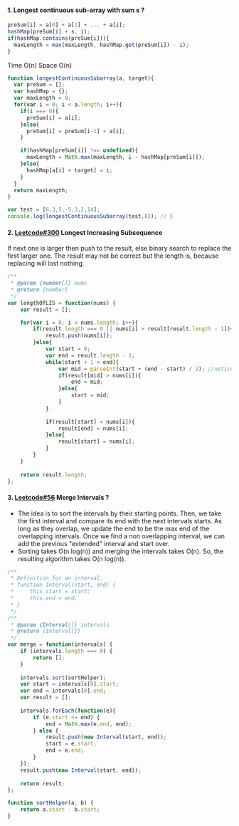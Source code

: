 #### 1. Longest continuous sub-array with sum s ?
```javascript
preSum[i] = a[0] + a[1] + ... + a[i];
hashMap(preSum[i] + s, i);
if(hashMap.contains(preSum[i])){
  maxLength = max(maxLength, hashMap.get(preSum[i]) - i);
}
```
Time O(n) Space O(n)
``` JavaScript
function longestContinuousSubarray(a, target){
  var preSum = [];
  var hashMap = {};
  var maxLength = 0;
  for(var i = 0; i < a.length; i++){
    if(i === 0){
      preSum[i] = a[i];
    }else{
      preSum[i] = preSum[i-1] + a[i];
    }

    if(hashMap[preSum[i]] !== undefined){
      maxLength = Math.max(maxLength, i - hashMap[preSum[i]]);
    }else{
      hashMap[a[i] + target] = i;
    }
  }
  return maxLength;
}

var test = [6,3,5,-5,3,2,14];
console.log(longestContinuousSubarray(test,8)); // 5
```
#### 2. [Leetcode#300](https://leetcode.com/problems/longest-increasing-subsequence/) Longest Increasing Subsequence
If next one is larger then push to the result, else binary search to replace the first larger one. The result may not be correct but the length is, because replacing will lost nothing.
```javascript
/**
 * @param {number[]} nums
 * @return {number}
 */
var lengthOfLIS = function(nums) {
    var result = [];

    for(var i = 0; i < nums.length; i++){
        if(result.length === 0 || nums[i] > result[result.length - 1]){
            result.push(nums[i]);
        }else{
            var start = 0;
            var end = result.length - 1;
            while(start + 1 < end){
                var mid = parseInt(start + (end - start) / 2); //notice
                if(result[mid] > nums[i]){
                    end = mid;   
                }else{
                    start = mid;
                }
            }
            
            if(result[start] < nums[i]){
                result[end] = nums[i];
            }else{
                result[start] = nums[i];
            }
        }
    }
    
    return result.length;
};
```
#### 3. [Leetcode#56](https://leetcode.com/problems/merge-intervals/description/) Merge Intervals ?
- The idea is to sort the intervals by their starting points. Then, we take the first interval and compare its end with the next intervals starts. As long as they overlap, we update the end to be the max end of the overlapping intervals. Once we find a non overlapping interval, we can add the previous "extended" interval and start over.
- Sorting takes O(n log(n)) and merging the intervals takes O(n). So, the resulting algorithm takes O(n log(n)).
```javascript
/**
 * Definition for an interval.
 * function Interval(start, end) {
 *     this.start = start;
 *     this.end = end;
 * }
 */
/**
 * @param {Interval[]} intervals
 * @return {Interval[]}
 */
var merge = function(intervals) {
    if (intervals.length === 0) {
        return [];    
    }
    
    intervals.sort(sortHelper);
    var start = intervals[0].start;
    var end = intervals[0].end;
    var result = [];
    
    intervals.forEach(function(e){
        if (e.start <= end) {
            end = Math.max(e.end, end);
        } else {
            result.push(new Interval(start, end));
            start = e.start;
            end = e.end;
        }
    });
    result.push(new Interval(start, end));
    
    return result;
};

function sortHelper(a, b) {
    return a.start - b.start;
}
```
